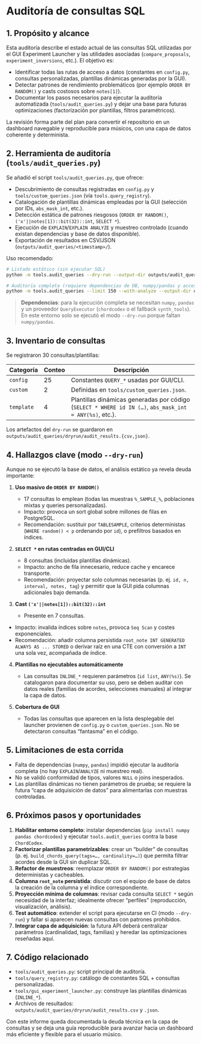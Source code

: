 # Auditoría de consultas SQL

## 1. Propósito y alcance
Esta auditoría describe el estado actual de las consultas SQL utilizadas por el GUI Experiment Launcher y las utilidades asociadas (`compare_proposals`, `experiment_inversions`, etc.). El objetivo es:

- Identificar todas las rutas de acceso a datos (constantes en `config.py`, consultas personalizadas, plantillas dinámicas generadas por la GUI).
- Detectar patrones de rendimiento problemáticos (por ejemplo `ORDER BY RANDOM()` y casts costosos sobre `notes[1]`).
- Documentar los pasos necesarios para ejecutar la auditoría automatizada (`tools/audit_queries.py`) y dejar una base para futuras optimizaciones (factorización por plantillas, filtros paramétricos).

La revisión forma parte del plan para convertir el repositorio en un dashboard navegable y reproducible para músicos, con una capa de datos coherente y determinista.

## 2. Herramienta de auditoría (`tools/audit_queries.py`)
Se añadió el script `tools/audit_queries.py`, que ofrece:

- Descubrimiento de consultas registradas en `config.py` y `tools/custom_queries.json` (vía `tools.query_registry`).
- Catalogación de plantillas dinámicas empleadas por la GUI (selección por IDs, `abs_mask_int`, etc.).
- Detección estática de patrones riesgosos (`ORDER BY RANDOM()`, `('x'||notes[1])::bit(32)::int`, `SELECT *`).  
- Ejecución de `EXPLAIN`/`EXPLAIN ANALYZE` y muestreo controlado (cuando existan dependencias y base de datos disponible).
- Exportación de resultados en CSV/JSON (`outputs/audit_queries/<timestamp>/`).

Uso recomendado:

```bash
# Listado estático (sin ejecutar SQL)
python -m tools.audit_queries --dry-run --output-dir outputs/audit_queries/dryrun

# Auditoría completa (requiere dependencias de DB, numpy/pandas y acceso a Postgres)
python -m tools.audit_queries --limit 150 --with-analyze --output-dir outputs/audit_queries/$(date +%Y%m%d_%H%M%S)
```

> **Dependencias**: para la ejecución completa se necesitan `numpy`, `pandas` y un proveedor `QueryExecutor` (`chordcodex` o el fallback `synth_tools`). En este entorno solo se ejecutó el modo `--dry-run` porque faltan `numpy/pandas`.

## 3. Inventario de consultas
Se registraron 30 consultas/plantillas:

| Categoría | Conteo | Descripción |
|-----------|--------|-------------|
| `config`  | 25     | Constantes `QUERY_*` usadas por GUI/CLI. |
| `custom`  | 2      | Definidas en `tools/custom_queries.json`. |
| `template` | 4     | Plantillas dinámicas generadas por código (`SELECT * WHERE id IN (…)`, `abs_mask_int = ANY(%s)`, etc.). |

Los artefactos del `dry-run` se guardaron en `outputs/audit_queries/dryrun/audit_results.{csv,json}`.

## 4. Hallazgos clave (modo `--dry-run`)
Aunque no se ejecutó la base de datos, el análisis estático ya revela deuda importante:

1. **Uso masivo de `ORDER BY RANDOM()`**  
   - 17 consultas lo emplean (todas las muestras `%_SAMPLE_%`, poblaciones mixtas y queries personalizadas).  
   - Impacto: provoca un sort global sobre millones de filas en PostgreSQL.  
   - Recomendación: sustituir por `TABLESAMPLE`, criterios deterministas (`WHERE random() < p` ordenando por `id`), o prefiltros basados en índices.

2. **`SELECT *` en rutas centradas en GUI/CLI**  
   - 8 consultas (incluidas plantillas dinámicas).  
   - Impacto: ancho de fila innecesario, reduce cache y encarece transporte.  
   - Recomendación: proyectar solo columnas necesarias (p. ej. `id, n, interval, notes, tag`) y permitir que la GUI pida columnas adicionales bajo demanda.

3. **Cast `('x'||notes[1])::bit(32)::int`**  
   - Presente en 7 consultas.  
  - Impacto: invalida índices sobre `notes`, provoca `Seq Scan` y costes exponenciales.  
  - Recomendación: añadir columna persistida `root_note INT GENERATED ALWAYS AS ... STORED` o derivar raíz en una CTE con conversión a `INT` una sola vez, acompañada de índice.

4. **Plantillas no ejecutables automáticamente**  
   - Las consultas `INLINE_*` requieren parámetros (`id list`, `ANY(%s)`). Se catalogaron para documentar su uso, pero se deben auditar con datos reales (familias de acordes, selecciones manuales) al integrar la capa de datos.

5. **Cobertura de GUI**  
   - Todas las consultas que aparecen en la lista desplegable del launcher provienen de `config.py` o `custom_queries.json`. No se detectaron consultas “fantasma” en el código.  

## 5. Limitaciones de esta corrida
- Falta de dependencias (`numpy`, `pandas`) impidió ejecutar la auditoría completa (no hay `EXPLAIN`/`ANALYZE` ni muestreo real).  
- No se validó conformidad de tipos, valores `NULL` o joins inesperados.  
- Las plantillas dinámicas no tienen parámetros de prueba; se requiere la futura “capa de adquisición de datos” para alimentarlas con muestras controladas.

## 6. Próximos pasos y oportunidades
1. **Habilitar entorno completo**: instalar dependencias (`pip install numpy pandas chordcodex`) y ejecutar `tools.audit_queries` contra la base `ChordCodex`.  
2. **Factorizar plantillas parametrizables**: crear un “builder” de consultas (p. ej. `build_chords_query(tags=…, cardinality=…)`) que permita filtrar acordes desde la GUI sin duplicar SQL.  
3. **Refactor de muestreos**: reemplazar `ORDER BY RANDOM()` por estrategias deterministas y cacheables.  
4. **Columna `root_note` persistida**: discutir con el equipo de base de datos la creación de la columna y el índice correspondiente.  
5. **Proyección mínima de columnas**: revisar cada consulta `SELECT *` según necesidad de la interfaz; idealmente ofrecer “perfiles” (reproducción, visualización, análisis).  
6. **Test automático**: extender el script para ejecutarse en CI (modo `--dry-run`) y fallar si aparecen nuevas consultas con patrones prohibidos.  
7. **Integrar capa de adquisición**: la futura API deberá centralizar parámetros (cardinalidad, tags, familias) y heredar las optimizaciones reseñadas aquí.

## 7. Código relacionado
- `tools/audit_queries.py`: script principal de auditoría.
- `tools/query_registry.py`: catálogo de constantes SQL + consultas personalizadas.
- `tools/gui_experiment_launcher.py`: construye las plantillas dinámicas (`INLINE_*`).
- Archivos de resultados: `outputs/audit_queries/dryrun/audit_results.csv` y `.json`.

Con este informe queda documentada la deuda técnica en la capa de consultas y se deja una guía reproducible para avanzar hacia un dashboard más eficiente y flexible para el usuario músico.

